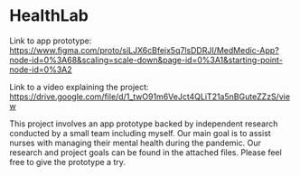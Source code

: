 # HealthLab
Link to app prototype: https://www.figma.com/proto/siLJX6cBfejx5q7lsDDRJI/MedMedic-App?node-id=0%3A68&scaling=scale-down&page-id=0%3A1&starting-point-node-id=0%3A2

Link to a video explaining the project: https://drive.google.com/file/d/1_twO91m6VeJct4QLiT21a5nBGuteZZzS/view

This project involves an app prototype backed by independent research conducted by a small team including myself. Our main goal is to assist nurses with managing their mental health during the pandemic. Our research and project goals can be found in the attached files. Please feel free to give the prototype a try.
